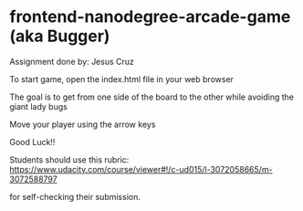 frontend-nanodegree-arcade-game (aka Bugger)
============================================
Assignment done by:  Jesus Cruz


To start game, open the index.html file in your web browser

The goal is to get from one side of the board to the other while avoiding the giant lady bugs

Move your player using the arrow keys

Good Luck!!


Students should use this rubric: https://www.udacity.com/course/viewer#!/c-ud015/l-3072058665/m-3072588797

for self-checking their submission.

